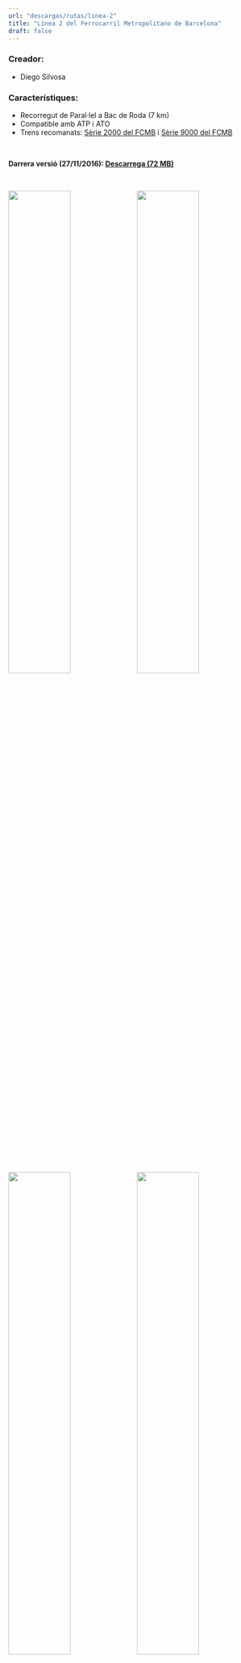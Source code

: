 ```yaml
---
url: "descargas/rutas/linea-2"
title: "Línea 2 del Ferrocarril Metropolitano de Barcelona"
draft: false
---
```

### Creador:

* Diego Silvosa

### Característiques:

* Recorregut de Paral·lel a Bac de Roda (7 km)
* Compatible amb ATP i ATO
* Trens recomanats: <a href="/descarregues/trens/serie-2000">Sèrie 2000 del FCMB</a> i <a href="/descarregues/trens/serie-9000">Sèrie 9000 del FCMB</a>

&nbsp;

**Darrera versió (27/11/2016): <a href="https://github.com/MarcRiera/FCMB-L2/releases/download/v1.0/FCMB_L2_v1.0.obp">Descarrega (72 MB)</a>**

&nbsp;

<a href="/images/rutes/l2/1.png" target="_blank"><img style="float: left; width: 49.5%; margin-right: 0.5%; margin-bottom: 1em;" src="/images/rutes/l2/1.png" /></a><a href="/images/rutes/l2/2.png" target="_blank"><img style="float: right; width: 49.5%; margin-left: 0.5%; margin-bottom: 1em;" src="/images/rutes/l2/2.png" /></a>
<a href="/images/rutes/l2/3.png" target="_blank"><img style="float: left; width: 49.5%; margin-right: 0.5%; margin-bottom: 1em;" src="/images/rutes/l2/3.png" /></a><a href="/images/rutes/l2/4.png" target="_blank"><img style="float: right; width: 49.5%; margin-left: 0.5%; margin-bottom: 1em;" src="/images/rutes/l2/4.png" /></a>
